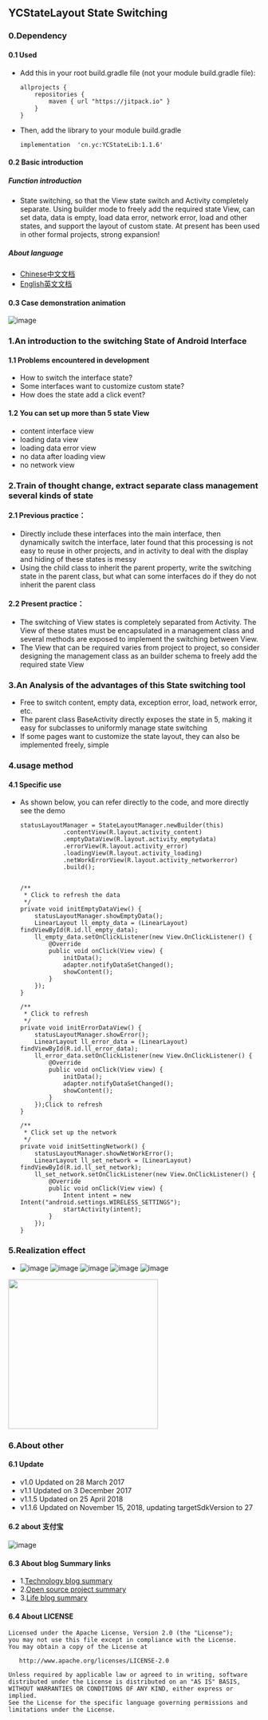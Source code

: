 ## YCStateLayout State Switching


### 0.Dependency
#### 0.1 Used
- Add this in your root build.gradle file (not your module build.gradle file):
    ```
    allprojects {
        repositories {
            maven { url "https://jitpack.io" }
        }
    }
    ```
- Then, add the library to your module build.gradle
    ```
    implementation  'cn.yc:YCStateLib:1.1.6'
    ```


#### 0.2 Basic introduction
##### Function introduction
- State switching, so that the View state switch and Activity completely separate. Using builder mode to freely add the required state View, can set data, data is empty, load data error, network error, load and other states, and support the layout of custom state. At present has been used in other formal projects, strong expansion!


##### About language
- [Chinese中文文档](https://github.com/yangchong211/YCStateLayout/blob/master/README_CH.md)
- [English英文文档](https://github.com/yangchong211/YCStateLayout/blob/master/README.md)



#### 0.3 Case demonstration animation
![image](https://github.com/yangchong211/YCStateLayout/blob/master/image/status.gif)


### 1.An introduction to the switching State of Android Interface
#### 1.1 Problems encountered in development
- How to switch the interface state? 
- Some interfaces want to customize custom state?
- How does the state add a click event?


#### 1.2 You can set up more than 5 state View
- content interface view
- loading data view
- loading data error view
- no data after loading view
- no network view


### 2.Train of thought change, extract separate class management several kinds of state
#### 2.1 Previous practice：
- Directly include these interfaces into the main interface, then dynamically switch the interface, later found that this processing is not easy to reuse in other projects, and in activity to deal with the display and hiding of these states is messy
- Using the child class to inherit the parent property, write the switching state in the parent class, but what can some interfaces do if they do not inherit the parent class


#### 2.2 Present practice：
- The switching of View states is completely separated from Activity. The View of these states must be encapsulated in a management class and several methods are exposed to implement the switching between View.
- The View that can be required varies from project to project, so consider designing the management class as an builder schema to freely add the required state View


### 3.An Analysis of the advantages of this State switching tool
* Free to switch content, empty data, exception error, load, network error, etc.
* The parent class BaseActivity directly exposes the state in 5, making it easy for subclasses to uniformly manage state switching
* If some pages want to customize the state layout, they can also be implemented freely, simple



### 4.usage method
#### 4.1 Specific use
- As shown below, you can refer directly to the code, and more directly see the demo
    ```
    statusLayoutManager = StateLayoutManager.newBuilder(this)
                .contentView(R.layout.activity_content)
                .emptyDataView(R.layout.activity_emptydata)
                .errorView(R.layout.activity_error)
                .loadingView(R.layout.activity_loading)
                .netWorkErrorView(R.layout.activity_networkerror)
                .build();
    
    
    /**
     * Click to refresh the data
     */
    private void initEmptyDataView() {
        statusLayoutManager.showEmptyData();
        LinearLayout ll_empty_data = (LinearLayout) findViewById(R.id.ll_empty_data);
        ll_empty_data.setOnClickListener(new View.OnClickListener() {
            @Override
            public void onClick(View view) {
                initData();
                adapter.notifyDataSetChanged();
                showContent();
            }
        });
    }
    
    /**
     * Click to refresh
     */
    private void initErrorDataView() {
        statusLayoutManager.showError();
        LinearLayout ll_error_data = (LinearLayout) findViewById(R.id.ll_error_data);
        ll_error_data.setOnClickListener(new View.OnClickListener() {
            @Override
            public void onClick(View view) {
                initData();
                adapter.notifyDataSetChanged();
                showContent();
            }
        });Click to refresh
    }
    
    /**
     * Click set up the network
     */
    private void initSettingNetwork() {
        statusLayoutManager.showNetWorkError();
        LinearLayout ll_set_network = (LinearLayout) findViewById(R.id.ll_set_network);
        ll_set_network.setOnClickListener(new View.OnClickListener() {
            @Override
            public void onClick(View view) {
                Intent intent = new Intent("android.settings.WIRELESS_SETTINGS");
                startActivity(intent);
            }
        });
    }
    ```



### 5.Realization effect
- ![image](https://github.com/yangchong211/YCStateLayout/blob/master/image/125771775308836257.png)
![image](https://github.com/yangchong211/YCStateLayout/blob/master/image/407442243542773132.jpg)
![image](https://github.com/yangchong211/YCStateLayout/blob/master/image/54463227589674008.png)
![image](https://github.com/yangchong211/YCStateLayout/blob/master/image/739964693513198374.jpg)
![image](https://github.com/yangchong211/YCStateLayout/blob/master/image/75707536091894445.jpg)
<img src="https://github.com/yangchong211/YCStateLayout/blob/master/image/125771775308836257.png" width="300" hegiht="520" align=center />

###  6.About other
#### 6.1 Update
- v1.0 Updated on 28 March 2017
- v1.1 Updated on 3 December 2017
- v1.1.5 Updated on 25 April 2018
- v1.1.6 Updated on November 15, 2018, updating targetSdkVersion to 27


#### 6.2 about 支付宝
![image](https://upload-images.jianshu.io/upload_images/4432347-7100c8e5a455c3ee.jpg?imageMogr2/auto-orient/strip%7CimageView2/2/w/1240)


#### 6.3 About blog Summary links
- 1.[Technology blog summary](https://www.jianshu.com/p/614cb839182c)
- 2.[Open source project summary](https://blog.csdn.net/m0_37700275/article/details/80863574)
- 3.[Life blog summary](https://blog.csdn.net/m0_37700275/article/details/79832978)




#### 6.4 About LICENSE
```
Licensed under the Apache License, Version 2.0 (the "License");
you may not use this file except in compliance with the License.
You may obtain a copy of the License at

   http://www.apache.org/licenses/LICENSE-2.0

Unless required by applicable law or agreed to in writing, software
distributed under the License is distributed on an "AS IS" BASIS,
WITHOUT WARRANTIES OR CONDITIONS OF ANY KIND, either express or implied.
See the License for the specific language governing permissions and
limitations under the License.
```


